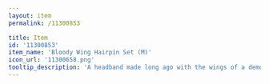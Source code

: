 ```yaml
---
layout: item
permalink: /11300853

title: Item
id: '11300853'
item_name: 'Bloody Wing Hairpin Set (M)'
icon_url: '11300658.png'
tooltip_description: 'A headband made long ago with the wings of a demon captured by a demon hunter.'
---
```

